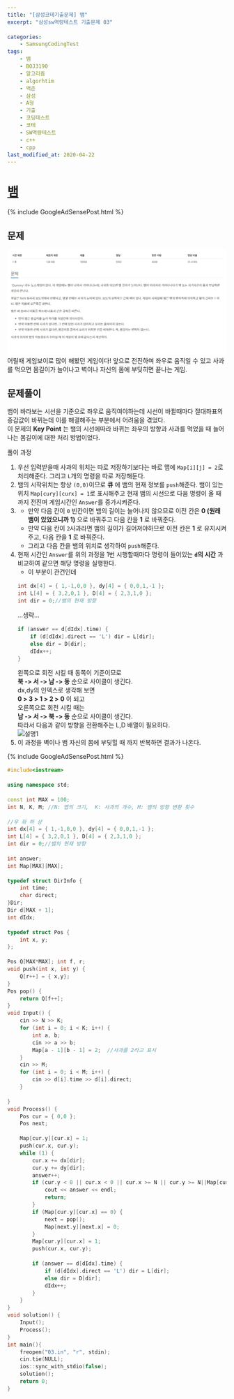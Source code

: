 ```yaml
---
title: "[삼성코테기출문제] 뱀"
excerpt: "삼성sw역량테스트 기출문제 03"

categories:
    - SamsungCodingTest
tags:
    - 뱀
    - BOJ3190
    - 알고리즘
    - algorhtim
    - 백준
    - 삼성
    - A형
    - 기출
    - 코딩테스트
    - 코테
    - SW역량테스트
    - c++
    - cpp  
last_modified_at: 2020-04-22
---  
```

# [뱀](https://www.acmicpc.net/problem/3190)  
  
{% include GoogleAdSensePost.html %}  
  

## 문제  
[![문제](/assets/BOJ-samsung/2019-10-12-SamsungEX03-img01.jpg)](/assets/BOJ-samsung/2019-10-12-SamsungEX03-img01.jpg)  
어릴때 게임보이로 많이 해봤던 게임이다! 앞으로 전진하며 좌우로 움직일 수 있고 사과를 먹으면 몸길이가 늘어나고 벽이나 자신의 몸에 부딪히면 끝나는 게임.  

## 문제풀이  
뱀이 바라보는 시선을 기준으로 좌우로 움직여야하는데 시선이 바뀔때마다 절대좌표의 증감값이 바뀌는데 이를 해결해주는 부분에서 어려움을 겪었다.  
이 문제의 __Key Point__ 는 뱀의 시선에따라 바뀌는 좌우의 방향과 사과를 먹었을 때 늘어나는 몸길이에 대한 처리 방법이었다.
  
풀이 과정  
1. 우선 입력받을때 사과의 위치는 따로 저장하기보다는 바로 맵에 `Map[i][j] = 2`로 처리해준다. 그리고 `L`개의 명령을 따로 저장해둔다.
2. 뱀의  시작위치는 항상 `(0,0)`이므로 __큐__ 에 뱀의 현재 정보를 `push`해준다. 뱀이 있는 위치 `Map[cury][curx] = 1`로 표시해주고 현재 뱀의 시선으로 다음 명령이 올 때 까지 전진며 게임시간인 `Answer`를 증가시켜준다.
3. + 만약 다음 칸이 `0` 빈칸이면 뱀의 길이는 늘어나지 않으므로 이전 칸은 __0 (원래 뱀이 있었으니까 1)__ 으로 바꿔주고 다음 칸을 __1__ 로 바꿔준다.  
   + 만약 다음 칸이 `2`사과라면 뱀의 길이가 길어져야하므로 이전 칸은 __1__ 로 유지시켜주고, 다음 칸을 __1__ 로 바꿔준다.  
   + 그리고 다음 칸을 뱀의 위치로 생각하여 `push`해준다.  
4. 현재 시간인 `Answer`를 위의 과정을 1번 시행할때마다 명령이 들어있는 __`d`의 시간__ 과 비교하여 같으면 해당 명령을 실행한다.  
   + 이 부분이 관건인데   
    ```cpp  
    int dx[4] = { 1,-1,0,0 }, dy[4] = { 0,0,1,-1 };
    int L[4] = { 3,2,0,1 }, D[4] = { 2,3,1,0 };
    int dir = 0;//뱀의 현재 방향
	```  
	...생략...
	```cpp
    if (answer == d[dIdx].time) {
		if (d[dIdx].direct == 'L') dir = L[dir];
		else dir = D[dir];
		dIdx++;
	}
    ```  
	왼쪽으로 회전 시킬 때 동쪽이 기준이므로  
	__북 -> 서 -> 남 -> 동__ 순으로 사이클이 생긴다.  
	dx,dy의 인덱스로 생각해 보면  
	__0 > 3 > 1 > 2 > 0__ 이 되고  
	오른쪽으로 회전 시킬 때는  
	__남 -> 서 -> 북 -> 동__ 순으로 사이클이 생긴다.  
	따라서 다음과 같이 방향을 전환해주는 L,D 배열이 필요하다.  
	![설명1](/assets/2019-10-12-SamsungEX03-img02.jpg)  
5. 이 과정을 벽이나 뱀 자신의 몸에 부딪힐 때 까지 반복하면 결과가 나온다.
  
{% include GoogleAdSensePost.html %}  

```cpp  
#include<iostream>

using namespace std;

const int MAX = 100;
int N, K, M; //N: 맵의 크기,  K: 사과의 개수, M: 뱀의 방향 변환 횟수

//우 좌 하 상
int dx[4] = { 1,-1,0,0 }, dy[4] = { 0,0,1,-1 };
int L[4] = { 3,2,0,1 }, D[4] = { 2,3,1,0 };
int dir = 0;//뱀의 현재 방향

int answer;
int Map[MAX][MAX];

typedef struct DirInfo {
	int time;
	char direct;
}Dir;
Dir d[MAX + 1];
int dIdx;

typedef struct Pos {
	int x, y;
};

Pos Q[MAX*MAX]; int f, r;
void push(int x, int y) {
	Q[r++] = { x,y};
}
Pos pop() {
	return Q[f++];
}
void Input() {
	cin >> N >> K;
	for (int i = 0; i < K; i++) {
		int a, b;
		cin >> a >> b;
		Map[a - 1][b - 1] = 2;	//사과를 2라고 표시
	}
	cin >> M;
	for (int i = 0; i < M; i++) {
		cin >> d[i].time >> d[i].direct;
	}

}
void Process() {
	Pos cur = { 0,0 };
	Pos next;

	Map[cur.y][cur.x] = 1;
	push(cur.x, cur.y);
	while (1) {
		cur.x += dx[dir];
		cur.y += dy[dir];
		answer++;
		if (cur.y < 0 || cur.x < 0 || cur.x >= N || cur.y >= N||Map[cur.y][cur.x]==1) {
			cout << answer << endl;
			return;
		}
		if (Map[cur.y][cur.x] == 0) {
			next = pop();
			Map[next.y][next.x] = 0;
		}
		Map[cur.y][cur.x] = 1;
		push(cur.x, cur.y);

		if (answer == d[dIdx].time) {
			if (d[dIdx].direct == 'L') dir = L[dir];
			else dir = D[dir];
			dIdx++;
		}
	}
}
void solution() {
	Input();
	Process();
}
int main(){
	freopen("03.in", "r", stdin);
	cin.tie(NULL);
	ios::sync_with_stdio(false);
	solution();
	return 0;
}
```